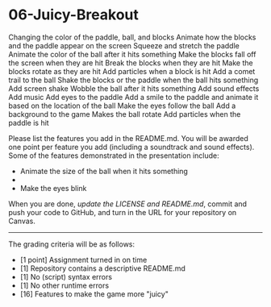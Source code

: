 # 06-Juicy-Breakout
Changing the color of the paddle, ball, and blocks
Animate how the blocks and the paddle appear on the screen
Squeeze and stretch the paddle
Animate the color of the ball after it hits something
Make the blocks fall off the screen when they are hit
Break the blocks when they are hit
Make the blocks rotate as they are hit
Add particles when a block is hit
Add a comet trail to the ball
Shake the blocks or the paddle when the ball hits something
Add screen shake
Wobble the ball after it hits something
Add sound effects
Add music
Add eyes to the paddle
Add a smile to the paddle and animate it based on the location of the ball
Make the eyes follow the ball
Add a background to the game
Makes the ball rotate
Add particles when the paddle is hit


Please list the features you add in the README.md. You will be awarded one point per feature you add (including a soundtrack and sound effects). Some of the features demonstrated in the presentation include:

 - Animate the size of the ball when it hits something 
 - 
 - Make the eyes blink
 

 When you are done, *update the LICENSE and README.md*, commit and push your code to GitHub, and turn in the URL for your repository on Canvas.

---

The grading criteria will be as follows:

 - [1 point] Assignment turned in on time
 - [1] Repository contains a descriptive README.md
 - [1] No (script) syntax errors
 - [1] No other runtime errors
 - [16] Features to make the game more "juicy"
